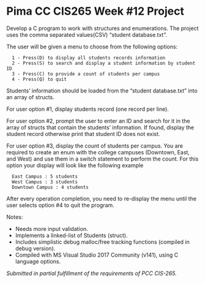 # Pima CC CIS265 Week #12 Project

Develop a C program to work with structures and enumerations. The project uses the comma separated values(CSV) “student database.txt”.

The user will be given a menu to choose from the following options:
```Text
  1 - Press(D) to display all students records information
  2 - Press(S) to search and display a student information by student ID
  3 - Press(C) to provide a count of students per campus
  4 - Press(Q) to quit
```
Students’ information should be loaded from the “student database.txt” into an array of structs.

For user option #1, display students record (one record per line).

For user option #2, prompt the user to enter an ID and search for it in the array of structs that contain the students’ information. If found, display the student record otherwise print that student ID does not exist.

For user option #3, display the count of students per campus. You are required to create an enum with the college campuses (Downtown, East, and West) and use them in a switch statement to perform the count. For this option your display will look like the following example
```Text
  East Campus : 5 students
  West Campus : 3 students
  Downtown Campus : 4 students
```
After every operation completion, you need to re-display the menu until the user selects option #4 to quit the program.

Notes:
* Needs more input validation.
* Implements a linked-list of Students (struct).
* Includes simplistic debug malloc/free tracking functions (compiled in debug version).
* Compiled with MS Visual Studio 2017 Community (v141), using C language options.

*Submitted in partial fulfillment of the requirements of PCC CIS-265.*
